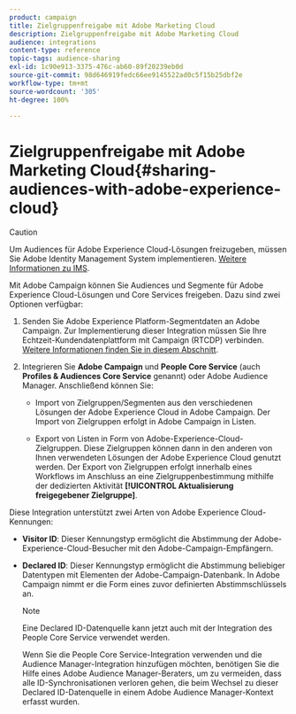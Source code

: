 ```yaml
---
product: campaign
title: Zielgruppenfreigabe mit Adobe Marketing Cloud
description: Zielgruppenfreigabe mit Adobe Marketing Cloud
audience: integrations
content-type: reference
topic-tags: audience-sharing
exl-id: 1c90e913-3375-476c-ab60-89f20239eb0d
source-git-commit: 98d646919fedc66ee9145522ad0c5f15b25dbf2e
workflow-type: tm+mt
source-wordcount: '305'
ht-degree: 100%

---
```


# Zielgruppenfreigabe mit Adobe Marketing Cloud{#sharing-audiences-with-adobe-experience-cloud}

>[!CAUTION]
>
>Um Audiences für Adobe Experience Cloud-Lösungen freizugeben, müssen Sie Adobe Identity Management System implementieren. [Weitere Informationen zu IMS](../../integrations/using/about-adobe-id.md).

Mit Adobe Campaign können Sie Audiences und Segmente für Adobe Experience Cloud-Lösungen und Core Services freigeben. Dazu sind zwei Optionen verfügbar:

1. Senden Sie Adobe Experience Platform-Segmentdaten an Adobe Campaign. Zur Implementierung dieser Integration müssen Sie Ihre Echtzeit-Kundendatenplattform mit Campaign (RTCDP) verbinden. [Weitere Informationen finden Sie in diesem Abschnitt](https://experienceleague.adobe.com/docs/experience-platform/destinations/catalog/email-marketing/adobe-campaign.html?lang=de).


1. Integrieren Sie **Adobe Campaign** und **People Core Service** (auch **Profiles &amp; Audiences Core Service** genannt) oder Adobe Audience Manager. Anschließend können Sie:

   * Import von Zielgruppen/Segmenten aus den verschiedenen Lösungen der Adobe Experience Cloud in Adobe Campaign. Der Import von Zielgruppen erfolgt in Adobe Campaign in Listen.

   * Export von Listen in Form von Adobe-Experience-Cloud-Zielgruppen. Diese Zielgruppen können dann in den anderen von Ihnen verwendeten Lösungen der Adobe Experience Cloud genutzt werden. Der Export von Zielgruppen erfolgt innerhalb eines Workflows im Anschluss an eine Zielgruppenbestimmung mithilfe der dedizierten Aktivität **[!UICONTROL Aktualisierung freigegebener Zielgruppe]**.

Diese Integration unterstützt zwei Arten von Adobe Experience Cloud-Kennungen:

* **Visitor ID**: Dieser Kennungstyp ermöglicht die Abstimmung der Adobe-Experience-Cloud-Besucher mit den Adobe-Campaign-Empfängern.
* **Declared ID**: Dieser Kennungstyp ermöglicht die Abstimmung beliebiger Datentypen mit Elementen der Adobe-Campaign-Datenbank. In Adobe Campaign nimmt er die Form eines zuvor definierten Abstimmschlüssels an.

   >[!NOTE]
   >
   > Eine Declared ID-Datenquelle kann jetzt auch mit der Integration des People Core Service verwendet werden.
   >
   >Wenn Sie die People Core Service-Integration verwenden und die Audience Manager-Integration hinzufügen möchten, benötigen Sie die Hilfe eines Adobe Audience Manager-Beraters, um zu vermeiden, dass alle ID-Synchronisationen verloren gehen, die beim Wechsel zu dieser Declared ID-Datenquelle in einem Adobe Audience Manager-Kontext erfasst wurden.

